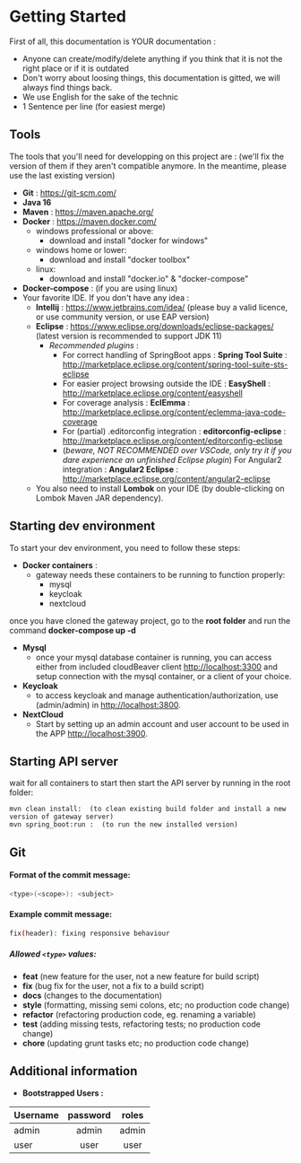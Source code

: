 Getting Started
=================

First of all, this documentation is YOUR documentation :
* Anyone can create/modify/delete anything if you think that it is not the right place or if it is outdated
* Don't worry about loosing things, this documentation is gitted, we will always find things back.
* We use English for the sake of the technic
* 1 Sentence per line (for easiest merge)

Tools
----------

The tools that you'll need for developping on this project are :
(we'll fix the version of them if they aren't compatible anymore. In the meantime, please use the last existing version)
  * **Git** : https://git-scm.com/
  * **Java 16**
  * **Maven** : https://maven.apache.org/
  * **Docker** : https://maven.docker.com/
    * windows professional or above: 
        - download and install "docker for windows"
    * windows home or lower:
        - download and install "docker toolbox"
    * linux:
        - download and install "docker.io" & "docker-compose"
  * **Docker-compose** : (if you are using linux)
  * Your favorite IDE. If you don't have any idea :
     * **Intellij** : https://www.jetbrains.com/idea/ (please buy a valid licence, or use community version, or use EAP version)
     * **Eclipse** : https://www.eclipse.org/downloads/eclipse-packages/ (latest version is recommended to support JDK 11)
        * *Recommended plugins* :
            * For correct handling of SpringBoot apps : **Spring Tool Suite** : http://marketplace.eclipse.org/content/spring-tool-suite-sts-eclipse
            * For easier project browsing outside the IDE : **EasyShell** : http://marketplace.eclipse.org/content/easyshell
            * For coverage analysis : **EclEmma** : http://marketplace.eclipse.org/content/eclemma-java-code-coverage
            * For (partial) .editorconfig integration : **editorconfig-eclipse** : http://marketplace.eclipse.org/content/editorconfig-eclipse
            * (*beware, NOT RECOMMENDED over VSCode, only try it if you dare experience an unfinished Eclipse plugin*) For Angular2 integration : **Angular2 Eclipse** : http://marketplace.eclipse.org/content/angular2-eclipse
     * You also need to install **Lombok** on your IDE (by double-clicking on Lombok Maven JAR dependency).

Starting dev environment
-------------------------
To start your dev environment, you need to follow these steps: 

 * **Docker containers** :
    * gateway needs these containers to be running to function properly:
        - mysql
        - keycloak
        - nextcloud
        
once you have cloned the gateway project, go to the **root folder** and run the command **docker-compose up -d**

* **Mysql**
    *  once your mysql database container is running, you can access either from included cloudBeaver client [http://localhost:3300](http://localhost:3300) and setup connection with the mysql container, or a client of your choice.
* **Keycloak**
    *  to access keycloak and manage authentication/authorization, use (admin/admin) in [http://localhost:3800](http://localhost:3800).
* **NextCloud**
    *  Start by setting up an admin account and user account to be used in the APP [http://localhost:3900](http://localhost:3900).    

Starting API server
-------------------------
wait for all containers to start then start the API server by running in the root folder:

    mvn clean install:  (to clean existing build folder and install a new version of gateway server)
    mvn spring_boot:run :  (to run the new installed version)

Git 
----------

#### Format of the commit message:
```bash
<type>(<scope>): <subject>
```

#### Example commit message:

```bash
fix(header): fixing responsive behaviour
```

##### Allowed `<type>` values:

* **feat** (new feature for the user, not a new feature for build script)
* **fix** (bug fix for the user, not a fix to a build script)
* **docs** (changes to the documentation)
* **style** (formatting, missing semi colons, etc; no production code change)
* **refactor** (refactoring production code, eg. renaming a variable)
* **test** (adding missing tests, refactoring tests; no production code change)
* **chore** (updating grunt tasks etc; no production code change)

Additional information
----------------------

* **Bootstrapped Users :**

| Username      | password      | roles |
| ------------- |:-------------:|:-------------:|
|admin | admin | admin |
|user | user | user |

